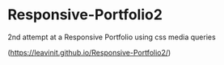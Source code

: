 # Responsive-Portfolio2
2nd attempt at a Responsive Portfolio using css media queries

(https://leavinit.github.io/Responsive-Portfolio2/)
